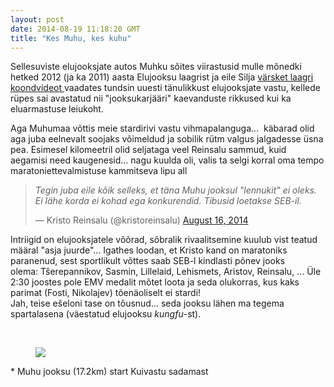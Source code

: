 ```yaml
---
layout: post
date: 2014-08-19 11:18:20 GMT
title: "Kes Muhu, kes kuhu"
---
```

<p>Sellesuviste elujooksjate autos Muhku s&otilde;ites viirastusid mulle m&otilde;nedki hetked 2012 (ja ka 2011) aasta Elujooksu laagrist ja eile Silja <a href="https://www.youtube.com/watch?v=A5FOHdQn0Cg&amp;feature=youtu.be" target="_blank">v&auml;rsket laagri koondvideot </a>vaadates tundsin uuesti t&auml;nulikkust elujooksjate vastu, kellede r&uuml;pes sai avastatud nii "jooksukarj&auml;&auml;ri" kaevanduste rikkused kui ka eluarmastuse leiukoht.</p>
<p>Aga Muhumaa v&otilde;ttis meie stardirivi vastu vihmapalanguga... &nbsp;k&auml;barad olid aga juba eelnevalt soojaks v&otilde;imeldud ja sobilik r&uuml;tm valgus jalgadesse &uuml;sna pea. Esimesel kilomeetril olid seljataga veel Reinsalu sammud, kuid aegamisi need kaugenesid... nagu kuulda oli, valis ta selgi korral oma tempo maratoniettevalmistuse kammitseva lipu all</p>
<blockquote class="twitter-tweet">
<p><em>Tegin juba eile k&otilde;ik selleks, et t&auml;na Muhu jooksul "lennukit" ei oleks. Ei l&auml;he korda ei kohad ega konkurendid. Tibusid loetakse SEB-il.</em></p>
&mdash; Kristo Reinsalu (@kristoreinsalu) <a href="https://twitter.com/kristoreinsalu/statuses/500729041927020544">August 16, 2014</a></blockquote>
<script charset="utf-8" src="//platform.twitter.com/widgets.js" type="text/javascript"></script><p>Intriigid on elujooksjatele v&otilde;&otilde;rad, s&otilde;bralik rivaalitsemine kuulub vist teatud m&auml;&auml;ral "asja juurde"... Igathes loodan, et Kristo kand on maratoniks paranenud, sest sportlikult v&otilde;ttes saab SEB-l kindlasti p&otilde;nev jooks olema:&nbsp;<span>T&scaron;erepannikov, Sasmin, Lillelaid, Lehismets, Aristov, Reinsalu, ... &Uuml;le 2:30 joostes pole EMV medalit m&otilde;tet loota ja seda olukorras, kus kaks parimat (Fosti, Nikolajev) t&otilde;en&auml;oliselt ei stardi! <br>Jah, teise e&scaron;eloni tase on t&otilde;usnud... seda jooksu l&auml;hen ma tegema spartalasena (v&auml;estatud elujooksu <em>kungfu</em>-st).&nbsp;</span></p>
<p>&nbsp;<figure class="tmblr-full" data-orig-height="333" data-orig-width="500" data-orig-src="https://31.media.tumblr.com/b92f854b1969f449644cf6eb79da48ff/tumblr_inline_najvvr007U1qjcjk2.jpg"><img src="https://66.media.tumblr.com/16078652903f6a6f7b9b487fd79c9a2d/tumblr_inline_pkltgmwBzb1qjcjk2_540.jpg" data-orig-height="333" data-orig-width="500" data-orig-src="https://31.media.tumblr.com/b92f854b1969f449644cf6eb79da48ff/tumblr_inline_najvvr007U1qjcjk2.jpg"></figure></p>
<p>* Muhu jooksu (17.2km) start Kuivastu sadamast</p>
<script charset="utf-8" src="//platform.twitter.com/widgets.js" type="text/javascript"></script>